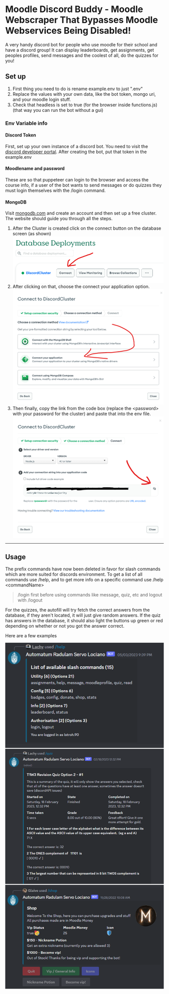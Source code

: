 # Moodle Discord Buddy - Moodle Webscraper That Bypasses Moodle Webservices Being Disabled!
A very handy discord bot for people who use moodle for their school and have a discord group! It can display leaderboards, get assignments, get peoples profiles, send messages and the coolest of all, do the quizzes for you!
## Set up
1. First thing you need to do is rename example.env to just ".env"
2. Replace the values with your own data, like the bot token, mongo uri, and your moodle login stuff.
3. Check that headless is set to true (for the browser inside functions.js) (that way you can run the bot without a gui)

### Env Variable info
#### Discord Token   
First, set up your own instance of a discord bot. You need to visit the [discord developer portal](https://discord.com/developers/applications). After creating the bot, put that token in the example.env
#### Moodlename and password
These are so that puppeteer can login to the browser and access the course info, if a user of the bot wants to send messages or do quizzes they must login themselves with the /login command.
#### MongoDB

Visit [mongodb.com](https://www.mongodb.com/) and create an account and then set up a free cluster. The website should guide you through all the steps. 
1. After the Cluster is created click on the connect button on the database screen (as shown)
![connectButton](resources/connectButton.png)
2. After clicking on that, choose the connect your application option.
![connectMethod](resources/connectionMethod.png)
3. Then finally, copy the link from the code box (replace the \<password> with your password for the cluster) and paste that into the env file.
![connectUri](resources/connectionUri.png)
<!-- >You may need to change other variables as well -->
---
## Usage
The prefix commands have now been deleted in favor for slash commands which are more suited for discords environment. To get a list of all commands use /help, and to get more info on a specific command use /help \<commandName>

>/login first before using commands like message, quiz, etc and logout with /logout

For the quizzes, the autofill will try fetch the correct answers from the database, if they aren't located, it will just give random answers. If the quiz has answers in the database, it should also light the buttons up green or red depending on whether or not you got the answer correct.

Here are a few examples

![helpcommand](resources/commandHelp.png)
![quizcommand](resources/commandQuiz.png)
![shopCommand](resources/commandShop.png)